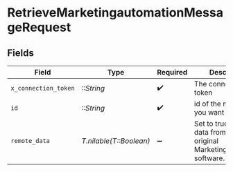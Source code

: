 # RetrieveMarketingautomationMessageRequest


## Fields

| Field                                                                       | Type                                                                        | Required                                                                    | Description                                                                 |
| --------------------------------------------------------------------------- | --------------------------------------------------------------------------- | --------------------------------------------------------------------------- | --------------------------------------------------------------------------- |
| `x_connection_token`                                                        | *::String*                                                                  | :heavy_check_mark:                                                          | The connection token                                                        |
| `id`                                                                        | *::String*                                                                  | :heavy_check_mark:                                                          | id of the message you want to retrieve.                                     |
| `remote_data`                                                               | *T.nilable(T::Boolean)*                                                     | :heavy_minus_sign:                                                          | Set to true to include data from the original Marketingautomation software. |